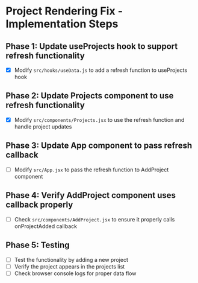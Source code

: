 # Project Rendering Fix - Implementation Steps

## Phase 1: Update useProjects hook to support refresh functionality
- [x] Modify `src/hooks/useData.js` to add a refresh function to useProjects hook

## Phase 2: Update Projects component to use refresh functionality
- [x] Modify `src/components/Projects.jsx` to use the refresh function and handle project updates

## Phase 3: Update App component to pass refresh callback
- [ ] Modify `src/App.jsx` to pass the refresh function to AddProject component

## Phase 4: Verify AddProject component uses callback properly
- [ ] Check `src/components/AddProject.jsx` to ensure it properly calls onProjectAdded callback

## Phase 5: Testing
- [ ] Test the functionality by adding a new project
- [ ] Verify the project appears in the projects list
- [ ] Check browser console logs for proper data flow
